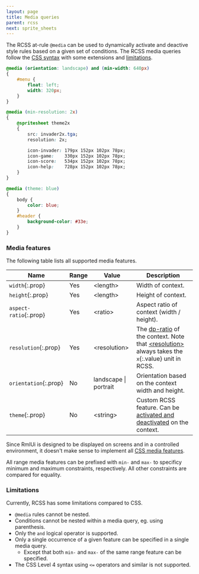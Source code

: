 ```yaml
---
layout: page
title: Media queries
parent: rcss
next: sprite_sheets
---
```


The RCSS at-rule `@media` can be used to dynamically activate and deactive style rules based on a given set of conditions. The RCSS media queries follow the [CSS syntax](https://developer.mozilla.org/en-US/docs/Web/CSS/@media) with some extensions and [limitations](#limitations).

```css
@media (orientation: landscape) and (min-width: 640px)
{
	#menu {
		float: left;
		width: 320px;
	}
}

@media (min-resolution: 2x)
{
	@spritesheet theme2x
	{
		src: invader2x.tga;
		resolution: 2x;

		icon-invader: 179px 152px 102px 78px;
		icon-game:    330px 152px 102px 78px;
		icon-score:   534px 152px 102px 78px;
		icon-help:    728px 152px 102px 78px;
	}
}

@media (theme: blue)
{
	body {
		color: blue;
	}
	#header {
		background-color: #33e;
	}
}
```

### Media features

The following table lists all supported media features.

Name | Range | Value | Description
---- | ----- | ----- | -----------
`width`{:.prop}         | Yes | \<length\>            | Width of context.
`height`{:.prop}        | Yes | \<length\>            | Height of context.
`aspect-ratio`{:.prop}  | Yes | \<ratio\>             | Aspect ratio of context (width / height).
`resolution`{:.prop}    | Yes | \<resolution\>        | The [dp-ratio](syntax.html#dp-unit) of the context. Note that [\<resolution\>](syntax.html#resolution) always takes the `x`{:.value} unit in RCSS.
`orientation`{:.prop}   | No  | landscape \| portrait | Orientation based on the context width and height.
`theme`{:.prop}         | No  | \<string\>            | Custom RCSS feature. Can be [activated and deactivated](../cpp_manual/contexts.html#themes) on the context.

Since RmlUi is designed to be displayed on screens and in a controlled environment, it doesn't make sense to implement all [CSS media features](https://developer.mozilla.org/en-US/docs/Web/CSS/@media#media_features).

All range media features can be prefixed with `min-` and `max-` to specificy minimum and maximum constraints, respectively. All other constraints are compared for equality.

### Limitations

Currently, RCSS has some limitations compared to CSS.

- `@media` rules cannot be nested.
- Conditions cannot be nested within a media query, eg. using parenthesis.
- Only the `and` logical operator is supported.
- Only a single occurrence of a given feature can be specified in a single media query.
  - Except that both `min-` and `max-` of the same range feature can be specified.
- The CSS Level 4 syntax using `<=` operators and similar is not supported.
